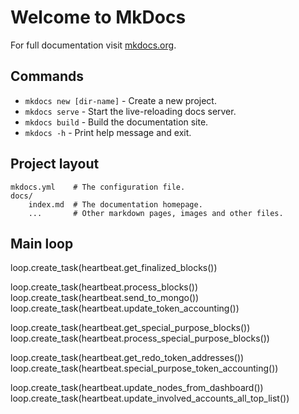 # Welcome to MkDocs

For full documentation visit [mkdocs.org](https://www.mkdocs.org).

## Commands

* `mkdocs new [dir-name]` - Create a new project.
* `mkdocs serve` - Start the live-reloading docs server.
* `mkdocs build` - Build the documentation site.
* `mkdocs -h` - Print help message and exit.

## Project layout

    mkdocs.yml    # The configuration file.
    docs/
        index.md  # The documentation homepage.
        ...       # Other markdown pages, images and other files.

## Main loop
loop.create_task(heartbeat.get_finalized_blocks())

loop.create_task(heartbeat.process_blocks())
loop.create_task(heartbeat.send_to_mongo())
loop.create_task(heartbeat.update_token_accounting())

loop.create_task(heartbeat.get_special_purpose_blocks())
loop.create_task(heartbeat.process_special_purpose_blocks())

loop.create_task(heartbeat.get_redo_token_addresses())
loop.create_task(heartbeat.special_purpose_token_accounting())

loop.create_task(heartbeat.update_nodes_from_dashboard())
loop.create_task(heartbeat.update_involved_accounts_all_top_list())